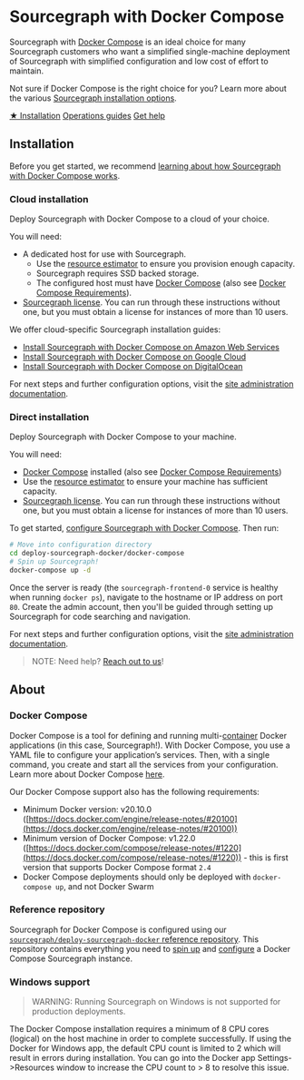 # Sourcegraph with Docker Compose

<p class="lead">
Sourcegraph with <a href="#docker-compose">Docker Compose</a> is an ideal choice for many Sourcegraph customers who want a simplified single-machine deployment of Sourcegraph with simplified configuration and low cost of effort to maintain.
</p>

Not sure if Docker Compose is the right choice for you? Learn more about the various [Sourcegraph installation options](../index.md).

<div class="cta-group">
<a class="btn btn-primary" href="#installation">★ Installation</a>
<a class="btn" href="operations">Operations guides</a>
<a class="btn" href="../../../#get-help">Get help</a>
</div>

## Installation

Before you get started, we recommend [learning about how Sourcegraph with Docker Compose works](#about).

### Cloud installation

Deploy Sourcegraph with Docker Compose to a cloud of your choice.

You will need:

- A dedicated host for use with Sourcegraph.
  - Use the [resource estimator](../resource_estimator.md) to ensure you provision enough capacity.
  - Sourcegraph requires SSD backed storage.
  - The configured host must have [Docker Compose](https://docs.docker.com/compose/) (also see [Docker Compose Requirements](#docker-compose)).
- [Sourcegraph license](https://about.sourcegraph.com/pricing/). You can run through these instructions without one, but you must obtain a license for instances of more than 10 users.

We offer cloud-specific Sourcegraph installation guides:

- [Install Sourcegraph with Docker Compose on Amazon Web Services](../../install/docker-compose/aws.md)
- [Install Sourcegraph with Docker Compose on Google Cloud](../../install/docker-compose/google_cloud.md)
- [Install Sourcegraph with Docker Compose on DigitalOcean](../../install/docker-compose/digitalocean.md)

For next steps and further configuration options, visit the [site administration documentation](../../index.md).

### Direct installation

Deploy Sourcegraph with Docker Compose to your machine.

You will need:

- [Docker Compose](https://docs.docker.com/compose/) installed (also see [Docker Compose Requirements](#docker-compose))
- Use the [resource estimator](../resource_estimator.md) to ensure your machine has sufficient capacity.
- [Sourcegraph license](https://about.sourcegraph.com/pricing/). You can run through these instructions without one, but you must obtain a license for instances of more than 10 users.

To get started, [configure Sourcegraph with Docker Compose](./operations.md#configure). Then run:

```bash
# Move into configuration directory
cd deploy-sourcegraph-docker/docker-compose
# Spin up Sourcegraph!
docker-compose up -d
```

Once the server is ready (the `sourcegraph-frontend-0` service is healthy when running `docker ps`), navigate to the hostname or IP address on port `80`.  Create the admin account, then you'll be guided through setting up Sourcegraph for code searching and navigation.

For next steps and further configuration options, visit the [site administration documentation](../../index.md).

> NOTE: Need help? [Reach out to us](../../../index.md#get-help)!

## About

### Docker Compose

Docker Compose is a tool for defining and running multi-[container](https://www.docker.com/resources/what-container) Docker applications (in this case, Sourcegraph!). With Docker Compose, you use a YAML file to configure your application’s services. Then, with a single command, you create and start all the services from your configuration. Learn more about Docker Compose [here](https://docs.docker.com/compose/).

Our Docker Compose support also has the following requirements:

- Minimum Docker version: v20.10.0 ([https://docs.docker.com/engine/release-notes/#20100](https://docs.docker.com/engine/release-notes/#20100))
- Minimum version of Docker Compose: v1.22.0 ([https://docs.docker.com/compose/release-notes/#1220](https://docs.docker.com/compose/release-notes/#1220)) - this is first version that supports Docker Compose format `2.4`
- Docker Compose deployments should only be deployed with `docker-compose up`, and not Docker Swarm

### Reference repository

Sourcegraph for Docker Compose is configured using our [`sourcegraph/deploy-sourcegraph-docker` reference repository](https://github.com/sourcegraph/deploy-sourcegraph-docker/). This repository contains everything you need to [spin up](#installation) and [configure](./operations.md#configure) a Docker Compose Sourcegraph instance.

### Windows support

> WARNING: Running Sourcegraph on Windows is not supported for production deployments.

The Docker Compose installation requires a minimum of 8 CPU cores (logical) on the host machine in order to complete successfully. If using the Docker for Windows app, the default CPU count is limited to 2 which will result in errors during installation. You can go into the Docker app Settings->Resources window to increase the CPU count to > 8 to resolve this issue.
